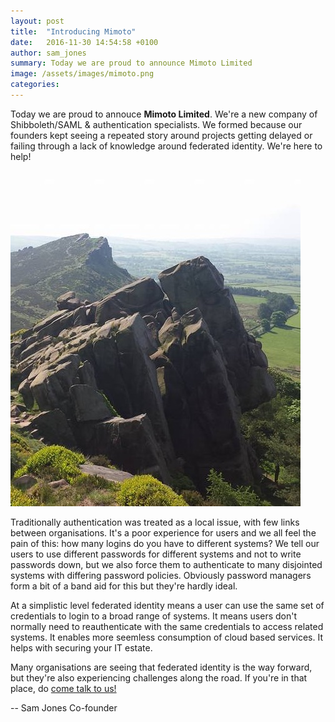```yaml
---
layout: post
title:  "Introducing Mimoto"
date:   2016-11-30 14:54:58 +0100
author: sam_jones
summary: Today we are proud to announce Mimoto Limited
image: /assets/images/mimoto.png
categories: 
---
```


Today we are proud to annouce **Mimoto Limited**. We're a new company of
 Shibboleth/SAML & authentication specialists. We formed because our
  founders kept seeing a repeated story around projects getting delayed
   or failing through a lack of knowledge around federated identity.
   We're here to help!

![](/assets/images/roaches.jpg)

Traditionally authentication was treated as a local issue, with few links
 between organisations. It's a poor experience for users and we all feel
 the pain of this: how many logins do you have to different systems? We
 tell our users to use different passwords for different systems and not
  to write passwords down, but we also force them to authenticate to many
  disjointed systems with differing password policies. Obviously password
   managers form a bit of a band aid for this but they're hardly ideal.

At a simplistic level federated identity means a user can use the same set
 of credentials to login to a broad range of systems. It means users don't
 normally need to reauthenticate with the same credentials to access related
 systems. It enables more seemless consumption of cloud based services. It
 helps with securing your IT estate.

Many organisations are seeing that federated identity is the way forward,
but they're also experiencing challenges along the road. If you're in that
 place, do [come talk to us!](/contact/)

--
Sam Jones
Co-founder
